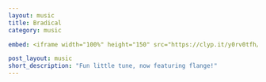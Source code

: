 ```yaml
---
layout: music
title: Bradical
category: music

embed: <iframe width="100%" height="150" src="https://clyp.it/y0rv0tfh/widget" frameborder="0"></iframe>

post_layout: music
short_description: "Fun little tune, now featuring flange!"
---
```

